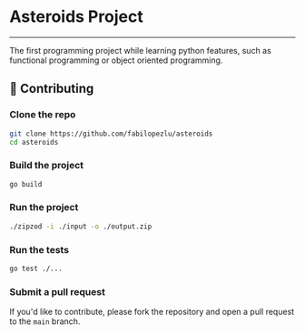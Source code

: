 # Asteroids Project
---
The first programming project while learning python features, such as functional programming or object oriented programming.

## 🤝 Contributing

### Clone the repo

```bash
git clone https://github.com/fabilopezlu/asteroids
cd asteroids
```

### Build the project

```bash
go build
```

### Run the project

```bash
./zipzod -i ./input -o ./output.zip
```

### Run the tests

```bash
go test ./...
```

### Submit a pull request

If you'd like to contribute, please fork the repository and open a pull request to the `main` branch.
